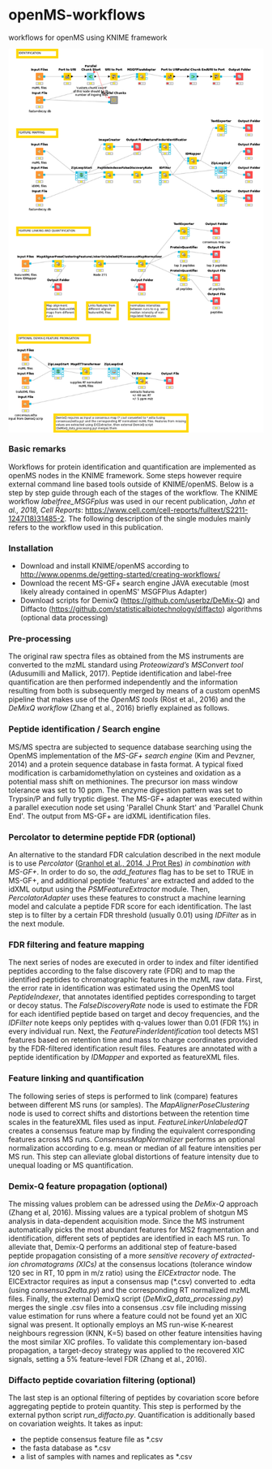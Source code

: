 # openMS-workflows

workflows for openMS using KNIME framework

<img src="workflow.png" width="700px" style="display: block; margin: auto;" />

### Basic remarks

Workflows for protein identification and quantification are implemented as openMS nodes in the KNIME framework. 
Some steps however require external command line based tools outside of KNIME/openMS. 
Below is a step by step guide through each of the stages of the workflow.
The KNIME workflow *labelfree_MSGFplus* was used in our recent publication, *Jahn et al., 2018, Cell Reports*: https://www.cell.com/cell-reports/fulltext/S2211-1247(18)31485-2. The following description of the single modules
mainly refers to the workflow used in this publication.

### Installation

- Download and install KNIME/openMS according to http://www.openms.de/getting-started/creating-workflows/
- Download the recent MS-GF+ search engine JAVA executable (most likely already contained in openMS' MSGFPlus Adapter)
- Download scripts for DemixQ (https://github.com/userbz/DeMix-Q) and Diffacto (https://github.com/statisticalbiotechnology/diffacto) algorithms (optional data processing)

### Pre-processing

The original raw spectra files as obtained from the MS instruments are converted to the 
mzML standard using *Proteowizard’s MSConvert tool* (Adusumilli and Mallick, 2017). Peptide 
identification and label-free quantification are then performed independently and the information 
resulting from both is subsequently merged by means of a custom openMS pipeline that makes use 
of the *OpenMS tools* (Röst et al., 2016) and the *DeMixQ workflow* (Zhang et al., 2016) briefly 
explained as follows. 

### Peptide identification / Search engine

MS/MS spectra are subjected to sequence database searching using 
the OpenMS implementation of the *MS-GF+ search engine* (Kim and Pevzner, 2014) and a protein sequence database 
in fasta format. A typical fixed modification is carbamidomethylation on cysteines and 
oxidation as a potential mass shift on methionines. The precursor ion mass window tolerance was set to 10 ppm. 
The enzyme digestion pattern was set to Trypsin/P and fully tryptic digest. The MS-GF+ adapter was executed 
within a parallel execution node set using 'Parallel Chunk Start' and 'Parallel Chunk End'. The output 
from MS-GF+ are idXML identification files.

### Percolator to determine peptide FDR (optional)

An alternative to the standard FDR calculation described in the next module is to use *Percolator* 
([Granhol et al., 2014, J Prot Res](https://pubs.acs.org/doi/10.1021/pr400937n)) *in combination with MS-GF+*. 
In order to do so, the _add_features_ flag has to be set to TRUE in MS-GF+, and additional peptide 'features' 
are extracted and added to the idXML output using the *PSMFeatureExtractor* module. Then, *PercolatorAdapter* uses
these features to construct a machine learning model and calculate a peptide FDR score for each identification. 
The last step is to filter by a certain FDR threshold (usually 0.01) using *IDFilter* as in the next module.

### FDR filtering and feature mapping

The next series of nodes are executed in order to index and filter identified peptides according to 
the false discovery rate (FDR) and to map the identified peptides to chromatographic features in the 
mzML raw data. First, the error rate in identification was estimated using the OpenMS tool *PeptideIndexer*, 
that annotates identified peptides corresponding to target or decoy status. The *FalseDiscoveryRate* node 
is used to estimate the FDR for each identified peptide based on target and decoy frequencies, and the 
*IDFilter* note keeps only peptides with q-values lower than 0.01 (FDR 1%) in every individual run. 
Next, the *FeatureFinderIdentification* tool detects MS1 features based on retention time and mass to charge 
coordinates provided by the FDR-filtered identification result files. 
Features are annotated with a peptide identification by *IDMapper* and exported as featureXML files. 

### Feature linking and quantification

The following series of steps is performed to link (compare) features between different MS runs (or samples). 
The *MapAlignerPoseClustering* node is used to correct shifts and distortions 
between the retention time scales in the featureXML files used as input. *FeatureLinkerUnlabeledQT* 
creates a consensus feature map by finding the equivalent corresponding features across MS runs. 
*ConsensusMapNormalizer* performs an optional normalization according to e.g. mean or median of all 
feature intensities per MS run. This step can alleviate global distortions of feature intensity due to unequal loading 
or MS quantification.

### Demix-Q feature propagation (optional)

The missing values problem can be adressed using the *DeMix-Q* approach (Zhang et al, 2016). 
Missing values are a typical problem of shotgun MS analysis in data-dependent acquisition mode. 
Since the MS instrument automatically picks the most abundant features for MS2 fragmentation and 
identification, different sets of peptides are identified in each MS run. To alleviate that, Demix-Q 
performs an additional step of feature-based peptide propagation consisting of a more *sensitive recovery of 
extracted-ion chromatograms (XICs)* at the consensus locations (tolerance window 120 sec 
in RT, 10 ppm in m/z ratio) using the *EICExtractor* node. The EICExtractor requires as input a consensus map (*.csv) 
converted to .edta (using *consensus2edta.py*) and the corresponding RT normalized mzML files. Finally, 
the external DemixQ script (*DeMixQ_data_processing.py*) merges the single .csv files into a consensus .csv file 
including missing value estimation for runs where a feature could not be found yet an XIC signal was present. 
It optionally employs an MS run-wise K-nearest neighbours regression (KNN, K=5) based on other feature intensities 
having the most similar XIC profiles. To validate this complementary ion-based propagation, 
a target-decoy strategy was applied to the recovered XIC signals, setting a 5% feature-level 
FDR (Zhang et al., 2016).

### Diffacto peptide covariation filtering (optional)

The last step is an optional filtering of peptides by covariation score before aggregating peptide to protein quantity. 
This step is performed by the external python script *run_diffacto.py*. Quantification is additionally based on covariation weights. 
It takes as input:
- the peptide consensus feature file as *.csv
- the fasta database as *.csv
- a list of samples with names and replicates as *.csv



